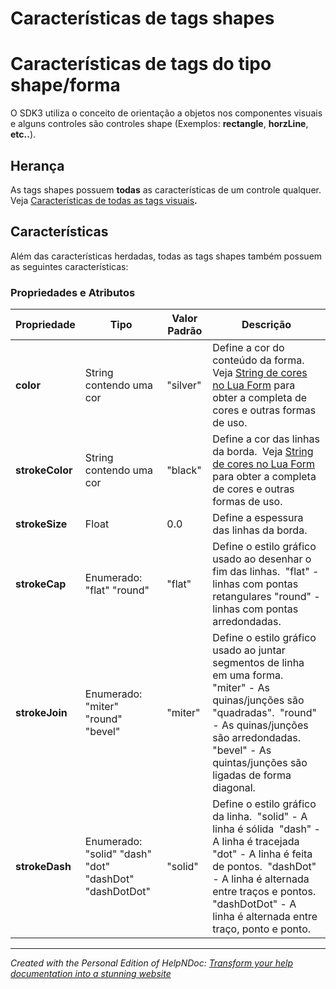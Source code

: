 # Características de tags shapes

# Características de tags do tipo shape/forma

O SDK3 utiliza o conceito de orientação a objetos nos componentes visuais e alguns controles são controles shape (Exemplos: **rectangle**, **horzLine**, **etc..**).

## Herança

As tags shapes possuem **todas** as características de um controle qualquer. Veja [Características de todas as tags visuais](<Caracteristicasdetodasastagsvisu.md>)**.**

## Características

Além das características herdadas, todas as tags shapes também possuem as seguintes características:

### Propriedades e Atributos

| **Propriedade** | Tipo | Valor Padrão | Descrição |
| --- | --- | --- | --- |
| **color** | String contendo uma cor | "silver" | Define a cor do conteúdo da forma.&nbsp; Veja [String de cores no Lua Form](<StringdecoresnoLuaForm.md>) para obter a completa de cores e outras formas de uso.&nbsp; |
| **strokeColor** | String contendo uma cor | "black" | Define a cor das linhas da borda.&nbsp; Veja [String de cores no Lua Form](<StringdecoresnoLuaForm.md>) para obter a completa de cores e outras formas de uso.&nbsp; |
| **strokeSize** | Float | &#48;.0 | Define a espessura das linhas da borda.&nbsp; |
| **strokeCap** | Enumerado: "flat" "round" | "flat" | Define o estilo gráfico usado ao desenhar o fim das linhas.&nbsp; "flat" - linhas com pontas retangulares "round" - linhas com pontas arredondadas.&nbsp; |
| **strokeJoin** | Enumerado: "miter" "round" "bevel" | "miter" | Define o estilo gráfico usado ao juntar segmentos de linha em uma forma.&nbsp; "miter" - As quinas/junções são "quadradas".&nbsp; "round" - As quinas/junções são arredondadas.&nbsp; "bevel" - As quintas/junções são ligadas de forma diagonal.&nbsp; |
| **strokeDash** | Enumerado: "solid" "dash" "dot" "dashDot" "dashDotDot" | "solid" | Define o estilo gráfico da linha.&nbsp; "solid" - A linha é sólida&nbsp; "dash" - A linha é tracejada&nbsp; "dot" - A linha é feita de pontos.&nbsp; "dashDot" - A linha é alternada entre traços e pontos.&nbsp; "dashDotDot" - A linha é alternada entre traço, ponto e ponto.&nbsp; |



***
_Created with the Personal Edition of HelpNDoc: [Transform your help documentation into a stunning website](<https://www.helpndoc.com/feature-tour/produce-html-websites/>)_
